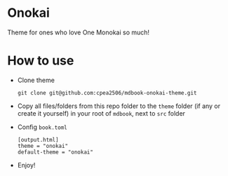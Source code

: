 # Onokai

Theme for ones who love One Monokai so much!

# How to use

- Clone theme

  ```shell
  git clone git@github.com:cpea2506/mdbook-onokai-theme.git
  ```

- Copy all files/folders from this repo folder to the `theme` folder (if any or create it yourself) in your root of `mdbook`, next to `src` folder

- Config `book.toml`

  ```shell
  [output.html]
  theme = "onokai"
  default-theme = "onokai"
  ```

- Enjoy!

